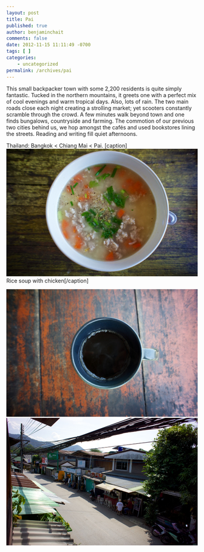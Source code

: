 ```yaml
---
layout: post
title: Pai
published: true
author: benjaminchait
comments: false
date: 2012-11-15 11:11:49 -0700
tags: [ ]
categories:
    - uncategorized
permalink: /archives/pai
---
```

This small backpacker town with some 2,200 residents is quite simply fantastic. Tucked in the northern mountains, it greets one with a perfect mix of cool evenings and warm tropical days. Also, lots of rain. The two main roads close each night creating a strolling market; yet scooters constantly scramble through the crowd. A few minutes walk beyond town and one finds bungalows, countryside and farming. The commotion of our previous two cities behind us, we hop amongst the cafés and used bookstores lining the streets. Reading and writing fill quiet afternoons.

Thailand: Bangkok < Chiang Mai < Pai. [caption] ![Rice soup with chicken][1]Rice soup with chicken[/caption]


![Coffee][2]
![Downtown Pai][3]

 [1]: /wp-content/uploads/media/img/2012/11/pai/DSC00632.jpg
 [2]: /wp-content/uploads/media/img/2012/11/pai/DSC00639.jpg
 [3]: /wp-content/uploads/media/img/2012/11/pai/DSC00647.jpg
